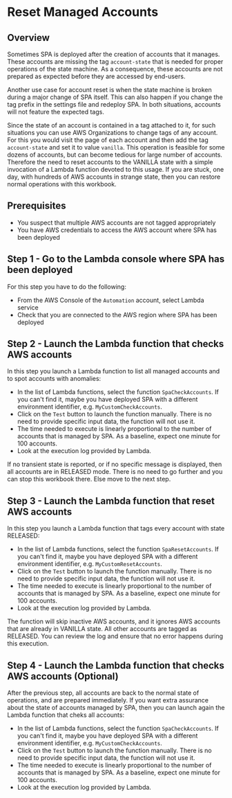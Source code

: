 # Reset Managed Accounts

## Overview
Sometimes SPA is deployed after the creation of accounts that it manages. These accounts are missing the tag `account-state` that is needed for proper operations of the state machine. As a consequence, these accounts are not prepared as expected before they are accessed by end-users.

Another use case for account reset is when the state machine is broken during a major change of SPA itself. This can also happen if you change the tag prefix in the settings file and redeploy SPA. In both situations, accounts will not feature the expected tags.

Since the state of an account is contained in a tag attached to it, for such situations you can use AWS Organizations to change tags of any account. For this you would visit the page of each account and then add the tag `account-state` and set it to value `vanilla`. This operation is feasible for some dozens of accounts, but can become tedious for large number of accounts. Therefore the need to reset accounts to the VANILLA state with a simple invocation of a Lambda function devoted to this usage. If you are stuck, one day, with hundreds of AWS accounts in strange state, then you can restore normal operations with this workbook.

## Prerequisites
- You suspect that multiple AWS accounts are not tagged appropriately
- You have AWS credentials to access the AWS account where SPA has been deployed

## Step 1 - Go to the Lambda console where SPA has been deployed

For this step you have to do the following:
- From the AWS Console of the `Automation` account, select Lambda service
- Check that you are connected to the AWS region where SPA has been deployed

## Step 2 - Launch the Lambda function that checks AWS accounts

In this step you launch a Lambda function to list all managed accounts and to spot accounts with anomalies:
- In the list of Lambda functions, select the function `SpaCheckAccounts`. If you can't find it, maybe you have deployed SPA with a different environment identifier, e.g. `MyCustomCheckAccounts`.
- Click on the `Test` button to launch the function manually. There is no need to provide specific input data, the function will not use it.
- The time needed to execute is linearly proportional to the number of accounts that is managed by SPA. As a baseline, expect one minute for 100 accounts.
- Look at the execution log provided by Lambda.

If no transient state is reported, or if no specific message is displayed, then all accounts are in RELEASED mode. There is no need to go further and you can stop this workbook there. Else move to the next step.

## Step 3 - Launch the Lambda function that reset AWS accounts

In this step you launch a Lambda function that tags every account with state RELEASED:
- In the list of Lambda functions, select the function `SpaResetAccounts`. If you can't find it, maybe you have deployed SPA with a different environment identifier, e.g. `MyCustomResetAccounts`.
- Click on the `Test` button to launch the function manually. There is no need to provide specific input data, the function will not use it.
- The time needed to execute is linearly proportional to the number of accounts that is managed by SPA. As a baseline, expect one minute for 100 accounts.
- Look at the execution log provided by Lambda.

The function will skip inactive AWS accounts, and it ignores AWS accounts that are already in VANILLA state. All other accounts are tagged as RELEASED.
You can review the log and ensure that no error happens during this execution.

## Step 4 - Launch the Lambda function that checks AWS accounts (Optional)

After the previous step, all accounts are back to the normal state of operations, and are prepared immediately. If you want extra assurance about the state of accounts managed by SPA, then you can launch again the Lambda function that cheks all accounts:
- In the list of Lambda functions, select the function `SpaCheckAccounts`. If you can't find it, maybe you have deployed SPA with a different environment identifier, e.g. `MyCustomCheckAccounts`.
- Click on the `Test` button to launch the function manually. There is no need to provide specific input data, the function will not use it.
- The time needed to execute is linearly proportional to the number of accounts that is managed by SPA. As a baseline, expect one minute for 100 accounts.
- Look at the execution log provided by Lambda.


